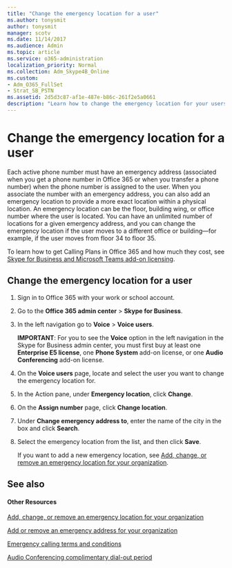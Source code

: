 ```yaml
---
title: "Change the emergency location for a user"
ms.author: tonysmit
author: tonysmit
manager: scotv
ms.date: 11/14/2017
ms.audience: Admin
ms.topic: article
ms.service: o365-administration
localization_priority: Normal
ms.collection: Adm_Skype4B_Online
ms.custom:
- Adm_O365_FullSet
- Strat_SB_PSTN
ms.assetid: 2d5d3c87-af1e-487e-b86c-261f2e5a0661
description: "Learn how to change the emergency location for your users. With an unlimited number of locations, you can change emergency locations as employees move floors or buildings. "
---
```


# Change the emergency location for a user

Each active phone number must have an emergency address (associated when you get a phone number in Office 365 or when you transfer a phone number) when the phone number is assigned to the user. When you associate the number with an emergency address, you can also add an emergency location to provide a more exact location within a physical location. An emergency location can be the floor, building wing, or office number where the user is located. You can have an unlimited number of locations for a given emergency address, and you can change the emergency location if the user moves to a different office or building—for example, if the user moves from floor 34 to floor 35.
  
To learn how to get Calling Plans in Office 365 and how much they cost, see [Skype for Business and Microsoft Teams add-on licensing](../skype-for-business-and-microsoft-teams-add-on-licensing/skype-for-business-and-microsoft-teams-add-on-licensing.md).
  
## Change the emergency location for a user

1. Sign in to Office 365 with your work or school account.
    
2. Go to the **Office 365 admin center** > **Skype for Business**.
    
3. In the left navigation go to **Voice** > **Voice users**.
    
    **IMPORTANT**: For you to see the **Voice** option in the left navigation in the Skype for Business admin center, you must first buy at least one **Enterprise E5 license**, one **Phone System** add-on license, or one **Audio Conferencing** add-on license.
    
4. On the **Voice users** page, locate and select the user you want to change the emergency location for.
    
5. In the Action pane, under **Emergency location**, click **Change**.
    
6. On the **Assign number** page, click **Change location**. 
    
7. Under **Change emergency address to**, enter the name of the city in the box and click **Search**.
    
8. Select the emergency location from the list, and then click **Save**.
    
    If you want to add a new emergency location, see [Add, change, or remove an emergency location for your organization](add-change-or-remove-an-emergency-location-for-your-organization.md).
    
## See also

#### Other Resources

[Add, change, or remove an emergency location for your organization](add-change-or-remove-an-emergency-location-for-your-organization.md)
  
[Add or remove an emergency address for your organization](add-or-remove-an-emergency-address-for-your-organization.md)
  
[Emergency calling terms and conditions](emergency-calling-terms-and-conditions.md)
  
[Audio Conferencing complimentary dial-out period](../accessibility-and-regulatory/audio-conferencing-complimentary-dial-out-period.md)

